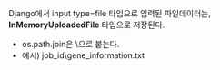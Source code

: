 
Django에서 input type=file 타입으로 입력된 파일데이터는, **InMemoryUploadedFile** 타입으로 저장된다.


- os.path.join은  \으로 붙는다.
- 예시) job_id\gene_information.txt



